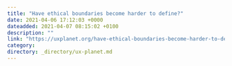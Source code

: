 ```yaml
---
title: "Have ethical boundaries become harder to define?"
date: 2021-04-06 17:12:03 +0000
dateadded: 2021-04-07 08:15:02 +0100
description: ""
link: "https://uxplanet.org/have-ethical-boundaries-become-harder-to-define-343a0f49195e?source=rss----819cc2aaeee0---4"
category:
directory: _directory/ux-planet.md
---
```

